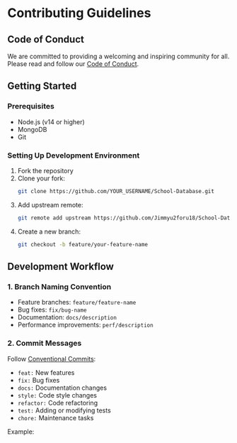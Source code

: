 # Contributing Guidelines

## Code of Conduct
We are committed to providing a welcoming and inspiring community for all. Please read and follow our [Code of Conduct](CODE_OF_CONDUCT.md).

## Getting Started

### Prerequisites
- Node.js (v14 or higher)
- MongoDB
- Git

### Setting Up Development Environment
1. Fork the repository
2. Clone your fork:
   ```bash
   git clone https://github.com/YOUR_USERNAME/School-Database.git
   ```
3. Add upstream remote:
   ```bash
   git remote add upstream https://github.com/Jimmyu2foru18/School-Database.git
   ```
4. Create a new branch:
   ```bash
   git checkout -b feature/your-feature-name
   ```

## Development Workflow

### 1. Branch Naming Convention
- Feature branches: `feature/feature-name`
- Bug fixes: `fix/bug-name`
- Documentation: `docs/description`
- Performance improvements: `perf/description`

### 2. Commit Messages
Follow [Conventional Commits](https://www.conventionalcommits.org/):
- `feat:` New features
- `fix:` Bug fixes
- `docs:` Documentation changes
- `style:` Code style changes
- `refactor:` Code refactoring
- `test:` Adding or modifying tests
- `chore:` Maintenance tasks

Example: